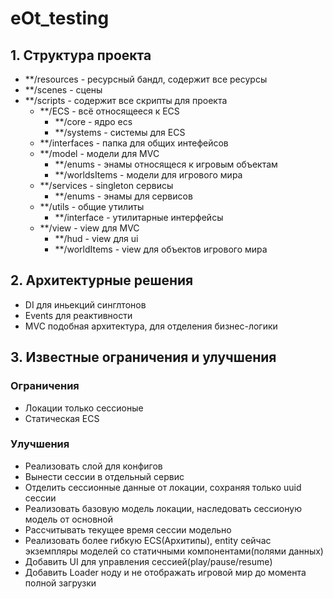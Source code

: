 # eOt_testing

## 1. Структура проекта

- **/resources - ресурсный бандл, содержит все ресурсы
- **/scenes - сцены
- **/scripts - содержит все скрипты для проекта
    - **/ECS - всё относящееся к ECS 
        - **/core - ядро ecs
        - **/systems - системы для ECS
    - **/interfaces - папка для общих интефейсов
    - **/model - модели для MVC
        - **/enums - энамы относящеся к игровым объектам
        - **/worldsItems - модели для игрового мира
    - **/services - singleton сервисы
        - **/enums - энамы для сервисов
    - **/utils - общие утилиты
        - **/interface - утилитарные интерфейсы
    - **/view - view для MVC
        - **/hud - view для ui
        - **/worldItems - view для объектов игрового мира

## 2. Архитектурные решения

- DI для иньекций синглтонов
- Events для реактивности
- MVC подобная архитектура, для отделения бизнес-логики

## 3. Известные ограничения и улучшения

### Ограничения

- Локации только сессионые
- Статическая ECS

### Улучшения

- Реализовать слой для конфигов
- Вынести сессии в отдельный сервис
- Отделить сессионные данные от локации, сохраняя только uuid сессии
- Реализовать базовую модель локации, наследовать сессионую модель от основной
- Рассчитывать текущее время сессии модельно
- Реализовать более гибкую ECS(Архитипы), entity сейчас экземпляры моделей со статичными компонентами(полями данных)
- Добавить UI для управления сессией(play/pause/resume)
- Добавить Loader ноду и не отображать игровой мир до момента полной загрузки  